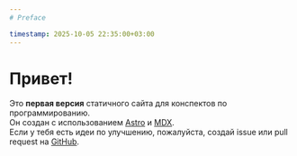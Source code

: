 ```yaml
---
# Preface

timestamp: 2025-10-05 22:35:00+03:00
---
```


# Привет!  
Это **первая версия** статичного сайта для конспектов по программированию.  
Он создан с использованием [Astro](https://astro.build/) и [MDX](https://mdxjs.com/).  
Если у тебя есть идеи по улучшению, пожалуйста, создай issue или pull request на [GitHub](https://github.com/Vadim-Khristenko/TEDU_Notes).
